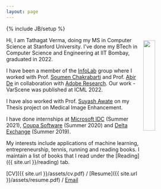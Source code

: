 ```yaml
---
layout: page
---
```

{% include JB/setup %}

<img style="float: right; width: 25%; padding: 9px;" src=" {{ site.url }}/assets/profile_pic1.jpg">

Hi, I am Tathagat Verma, doing my MS in Computer Science at Stanford University. I've done my BTech in Computer Science and Engineering at IIT Bombay, graduated in 2022.

I have been a member of the [InfoLab](https://www.cse.iitb.ac.in/infolab/) group where I worked with Prof. [Soumen Chakrabarti](https://www.cse.iitb.ac.in/~soumen) and Prof. [Abir De](https://www.cse.iitb.ac.in/~abir) in collaboration with [Adobe Research](https://research.adobe.com/). Our work - VarScene was published at ICML 2022.

I have also worked with Prof. [Suyash Awate](https://www.cse.iitb.ac.in/~suyash) on my Thesis project on Medical Image Enhancement.

I have done internships at [Microsoft IDC](https://www.microsoft.com/en-in/msidc) (Summer 2021), [Coupa Software](https://www.coupa.com/) (Summer 2020) and [Delta Exchange](https://www.delta.exchange/) (Summer 2019).

My interests include applications of machine learning, entrepreneurship, tennis, running and reading books. I maintain a list of books that I read under the [Reading]({{ site.url }}/reading) tab.

[CV]({{ site.url }}/assets/cv.pdf) / [Resume]({{ site.url }}/assets/resume.pdf) / [Email](mailto:tathagatswagverma@gmail.com)
